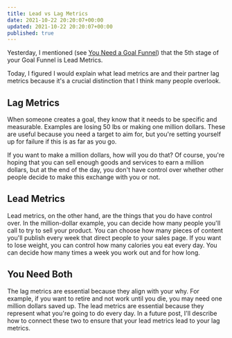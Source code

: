 ```yaml
---
title: Lead vs Lag Metrics
date: 2021-10-22 20:20:07+00:00
updated: 2021-10-22 20:20:07+00:00
published: true
---
```


Yesterday, I mentioned (see [You Need a Goal Funnel](https://blog.andrewshell.org/you-need-a-goal-funnel/)) that the 5th stage of your Goal Funnel is Lead Metrics.

Today, I figured I would explain what lead metrics are and their partner lag metrics because it's a crucial distinction that I think many people overlook.

## Lag Metrics

When someone creates a goal, they know that it needs to be specific and measurable. Examples are losing 50 lbs or making one million dollars. These are useful because you need a target to aim for, but you're setting yourself up for failure if this is as far as you go.

If you want to make a million dollars, how will you do that? Of course, you're hoping that you can sell enough goods and services to earn a million dollars, but at the end of the day, you don't have control over whether other people decide to make this exchange with you or not.

## Lead Metrics

Lead metrics, on the other hand, are the things that you do have control over.
In the million-dollar example, you can decide how many people you'll call to try to sell your product. You can choose how many pieces of content you'll publish every week that direct people to your sales page.
If you want to lose weight, you can control how many calories you eat every day. You can decide how many times a week you work out and for how long.

## You Need Both

The lag metrics are essential because they align with your why. For example, if you want to retire and not work until you die, you may need one million dollars saved up. The lead metrics are essential because they represent what you're going to do every day. In a future post, I'll describe how to connect these two to ensure that your lead metrics lead to your lag metrics.
